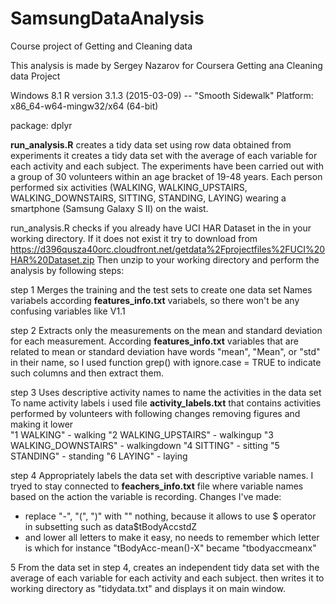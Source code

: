 # SamsungDataAnalysis
Course project of Getting and Cleaning data

This analysis is made by Sergey Nazarov for Coursera Getting ana Cleaning data Project

Windows 8.1
R version 3.1.3 (2015-03-09) -- "Smooth Sidewalk"
Platform: x86_64-w64-mingw32/x64 (64-bit)

package: dplyr

**run_analysis.R** creates a tidy data set using row data obtained from experiments
it creates a tidy data set with the average of each variable for each activity and each subject.
The experiments have been carried out with a group of 30 volunteers within an age bracket of 19-48 years.
Each person performed six activities (WALKING, WALKING_UPSTAIRS, WALKING_DOWNSTAIRS, SITTING, STANDING, LAYING) wearing a smartphone (Samsung Galaxy S II) on the waist. 

run_analysis.R checks if you already have UCI HAR Dataset in the in your working directory. 
If it does not exist it try to download from https://d396qusza40orc.cloudfront.net/getdata%2Fprojectfiles%2FUCI%20HAR%20Dataset.zip
Then unzip to your working directory and perform the analysis by following steps:

step 1 Merges the training and the test sets to create one data set
Names variabels according **features_info.txt** variabels, so there won't be any confusing variables like V1.1 

step 2 Extracts only the measurements on the mean and standard deviation for each measurement.
According **features_info.txt** variables that are related to mean or standard deviation have words "mean", "Mean", or "std" in their name, so I used function grep() with ignore.case = TRUE to indicate such columns and then extract them.

step 3 Uses descriptive activity names to name the activities in the data set
To name activity labels i used file **activity_labels.txt** that contains activities performed by volunteers with following changes
removing figures and making it lower  
"1 WALKING" - walking
"2 WALKING_UPSTAIRS" - walkingup
"3 WALKING_DOWNSTAIRS" - walkingdown
"4 SITTING" - sitting
"5 STANDING" - standing
"6 LAYING" - laying

step 4 Appropriately labels the data set with descriptive variable names.
I tryed to stay connected to **feachers_info.txt** file where variable names based on the action the variable is recording.
Changes I've made: 
* replace "-", "(", ")" with "" nothing, because it allows to use $ operator in subsetting such as data$tBodyAccstdZ
* and lower all letters to make it easy, no needs to remember which letter is which for instance "tBodyAcc-mean()-X" became "tbodyaccmeanx" 

5 From the data set in step 4, creates an independent tidy data set with the average of each variable for each activity and each subject.
then writes it to working directory as "tidydata.txt" and displays it on main window.

